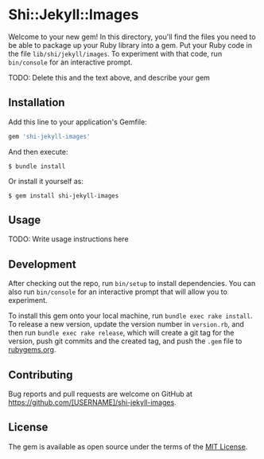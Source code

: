 # Shi::Jekyll::Images

Welcome to your new gem! In this directory, you'll find the files you need to be able to package up your Ruby library into a gem. Put your Ruby code in the file `lib/shi/jekyll/images`. To experiment with that code, run `bin/console` for an interactive prompt.

TODO: Delete this and the text above, and describe your gem

## Installation

Add this line to your application's Gemfile:

```ruby
gem 'shi-jekyll-images'
```

And then execute:

    $ bundle install

Or install it yourself as:

    $ gem install shi-jekyll-images

## Usage

TODO: Write usage instructions here

## Development

After checking out the repo, run `bin/setup` to install dependencies. You can also run `bin/console` for an interactive prompt that will allow you to experiment.

To install this gem onto your local machine, run `bundle exec rake install`. To release a new version, update the version number in `version.rb`, and then run `bundle exec rake release`, which will create a git tag for the version, push git commits and the created tag, and push the `.gem` file to [rubygems.org](https://rubygems.org).

## Contributing

Bug reports and pull requests are welcome on GitHub at https://github.com/[USERNAME]/shi-jekyll-images.

## License

The gem is available as open source under the terms of the [MIT License](https://opensource.org/licenses/MIT).
